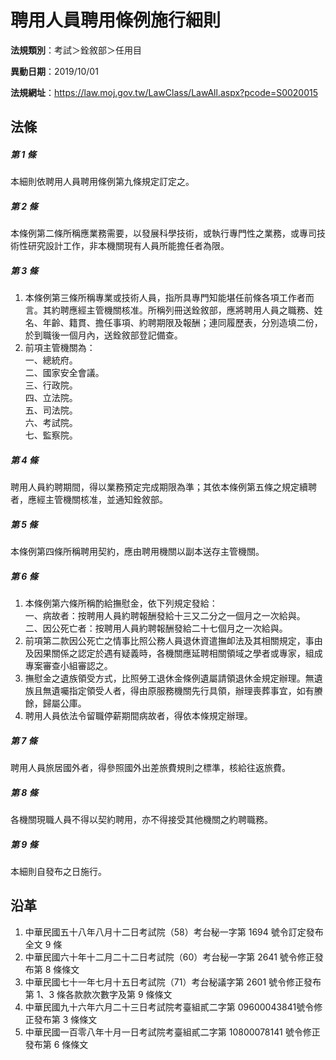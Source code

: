 # 聘用人員聘用條例施行細則



**法規類別**：考試＞銓敘部＞任用目

**異動日期**：2019/10/01  

**法規網址**：https://law.moj.gov.tw/LawClass/LawAll.aspx?pcode=S0020015



## 法條
##### 第 1 條
本細則依聘用人員聘用條例第九條規定訂定之。

##### 第 2 條
本條例第二條所稱應業務需要，以發展科學技術，或執行專門性之業務，或專司技術性研究設計工作，非本機關現有人員所能擔任者為限。

##### 第 3 條
1. 本條例第三條所稱專業或技術人員，指所具專門知能堪任前條各項工作者而言。其約聘應經主管機關核准。所稱列冊送銓敘部，應將聘用人員之職務、姓名、年齡、籍貫、擔任事項、約聘期限及報酬；連同履歷表，分別造填二份，於到職後一個月內，送銓敘部登記備查。
1. 前項主管機關為：  
一、總統府。  
二、國家安全會議。  
三、行政院。  
四、立法院。  
五、司法院。  
六、考試院。  
七、監察院。

##### 第 4 條
聘用人員約聘期間，得以業務預定完成期限為準；其依本條例第五條之規定續聘者，應經主管機關核准，並通知銓敘部。

##### 第 5 條
本條例第四條所稱聘用契約，應由聘用機關以副本送存主管機關。

##### 第 6 條
1. 本條例第六條所稱酌給撫慰金，依下列規定發給：  
一、病故者：按聘用人員約聘報酬發給十三又二分之一個月之一次給與。  
二、因公死亡者：按聘用人員約聘報酬發給二十七個月之一次給與。
1. 前項第二款因公死亡之情事比照公務人員退休資遣撫卹法及其相關規定，事由及因果關係之認定於遇有疑義時，各機關應延聘相關領域之學者或專家，組成專案審查小組審認之。
1. 撫慰金之遺族領受方式，比照勞工退休金條例遺屬請領退休金規定辦理。無遺族且無遺囑指定領受人者，得由原服務機關先行具領，辦理喪葬事宜，如有賸餘，歸屬公庫。
1. 聘用人員依法令留職停薪期間病故者，得依本條規定辦理。

##### 第 7 條
聘用人員旅居國外者，得參照國外出差旅費規則之標準，核給往返旅費。

##### 第 8 條
各機關現職人員不得以契約聘用，亦不得接受其他機關之約聘職務。

##### 第 9 條
本細則自發布之日施行。

## 沿革
1. 中華民國五十八年八月十二日考試院（58）考台秘一字第 1694 號令訂定發布全文 9  條
1. 中華民國六十年十二月二十二日考試院（60）考台秘一字第 2641 號令修正發布第 8  條條文
1. 中華民國七十一年七月十五日考試院（71）考台秘議字第 2601 號令修正發布第 1、3 條各款款次數字及第 9  條條文
1. 中華民國九十六年六月二十三日考試院考臺組貳二字第 09600043841號令修正發布第 3  條條文
1. 中華民國一百零八年十月一日考試院考臺組貳二字第 10800078141  號令修正發布第 6  條條文
